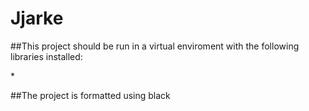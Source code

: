 # Jjarke

##This project should be run in a virtual enviroment with the following libraries installed:

\*

##The project is formatted using black
